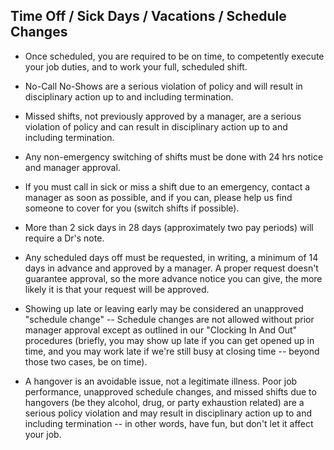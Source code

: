 ## Time Off / Sick Days / Vacations / Schedule Changes

- Once scheduled, you are required to be on time, to competently execute your job duties, and to work your full, scheduled shift.

- No-Call No-Shows are a serious violation of policy and will result in disciplinary action up to and including termination.

- Missed shifts, not previously approved by a manager, are a serious violation of policy and can result in disciplinary action up to and including termination.

- Any non-emergency switching of shifts must be done with 24 hrs notice and manager approval.

- If you must call in sick or miss a shift due to an emergency, contact a manager as soon as possible, and if you can, please help us find someone to cover for you (switch shifts if possible).

- More than 2 sick days in 28 days (approximately two pay periods) will require a Dr's note.

- Any scheduled days off must be requested, in writing, a minimum of 14 days in advance and approved by a manager. A proper request doesn't guarantee approval, so the more advance notice you can give, the more likely it is that your request will be approved.

- Showing up late or leaving early may be considered an unapproved "schedule change" -- Schedule changes are not allowed without prior manager approval except as outlined in our "Clocking In And Out" procedures (briefly, you may show up late if you can get opened up in time, and you may work late if we're still busy at closing time -- beyond those two cases, be on time).

- A hangover is an avoidable issue, not a legitimate illness. Poor job performance, unapproved schedule changes, and missed shifts due to hangovers (be they alcohol, drug, or party exhaustion related) are a serious policy violation and may result in disciplinary action up to and including termination -- in other words, have fun, but don't let it affect your job.

